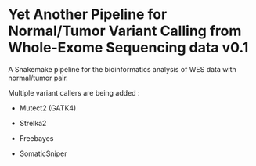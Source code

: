 # Yet Another Pipeline for Normal/Tumor Variant Calling from Whole-Exome Sequencing data v0.1

A Snakemake pipeline for the bioinformatics analysis of WES data with normal/tumor pair.

Multiple variant callers are being added :

- Mutect2 (GATK4)

- Strelka2

- Freebayes

- SomaticSniper
